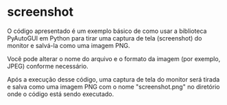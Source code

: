 # screenshot
O código apresentado é um exemplo básico de como usar a biblioteca PyAutoGUI em Python para tirar uma captura de tela (screenshot) do monitor e salvá-la como uma imagem PNG.

Você pode alterar o nome do arquivo e o formato da imagem (por exemplo, JPEG) conforme necessário.

Após a execução desse código, uma captura de tela do monitor será tirada e salva como uma imagem PNG com o nome "screenshot.png" no diretório onde o código está sendo executado.
